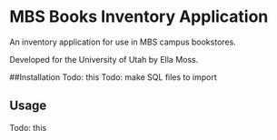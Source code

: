 # MBS Books Inventory Application
An inventory application for use in MBS campus bookstores.

Developed for the University of Utah by Ella Moss.

##Installation
Todo: this
Todo: make SQL files to import

## Usage
Todo: this
